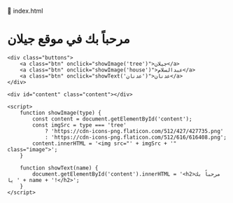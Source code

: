 📄 index.html

<!DOCTYPE html>
<html lang="ar">
<head>
    <meta charset="UTF-8">
    <title>جيلان</title>
    <link rel="stylesheet" href="style.css">
</head>
<body>
    <h1>مرحباً بك في موقع جيلان</h1>

    <div class="buttons">
        <a class="btn" onclick="showImage('tree')">جيلان</a>
        <a class="btn" onclick="showImage('house')">عبدالسلام</a>
        <a class="btn" onclick="showText('عدنان')">عدنان</a>
    </div>

    <div id="content" class="content"></div>

    <script>
        function showImage(type) {
            const content = document.getElementById('content');
            const imgSrc = type === 'tree' 
                ? 'https://cdn-icons-png.flaticon.com/512/427/427735.png' 
                : 'https://cdn-icons-png.flaticon.com/512/616/616408.png';
            content.innerHTML = '<img src="' + imgSrc + '" class="image">';
        }

        function showText(name) {
            document.getElementById('content').innerHTML = '<h2>مرحباً بك يا ' + name + '!</h2>';
        }
    </script>
</body>
</html>
